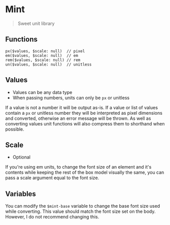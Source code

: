 Mint
===

> Sweet unit library

## Functions
```
px($values, $scale: null)  // pixel
em($values, $scale: null)  // em
rem($values, $scale: null) // rem
un($values, $scale: null)  // unitless
```

## Values
+ Values can be any data type
+ When passing numbers, units can only be `px` or unitless

If a value is not a number it will be output as-is. If a value or list of values contain a `px` or unitless number they will be interpreted as pixel dimensions and converted, otherwise an error message will be thrown. As well as converting values unit functions will also compress them to shorthand when possible.

## Scale
+ Optional

If you're using em units, to change the font size of an element and it's contents while keeping the rest of the box model visually the same, you can pass a scale argument equal to the font size.

## Variables
You can modify the `$mint-base` variable to change the base font size used while converting. This value should match the font size set on the body. However, I do not recommend changing this.
